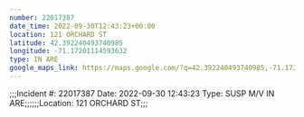 ```yaml
---
number: 22017387
date_time: 2022-09-30T12:43:23+00:00
location: 121 ORCHARD ST
latitude: 42.392240493740985
longitude: -71.17201114593632
type: IN ARE
google_maps_link: https://maps.google.com/?q=42.392240493740985,-71.17201114593632
---
```


;;;Incident #: 22017387  Date: 2022-09-30 12:43:23  Type: SUSP M/V IN ARE;;;;;;Location: 121 ORCHARD ST;;;
